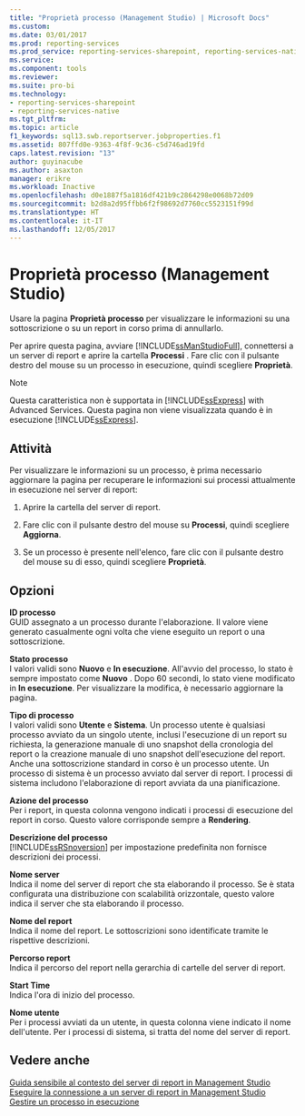 ```yaml
---
title: "Proprietà processo (Management Studio) | Microsoft Docs"
ms.custom: 
ms.date: 03/01/2017
ms.prod: reporting-services
ms.prod_service: reporting-services-sharepoint, reporting-services-native
ms.service: 
ms.component: tools
ms.reviewer: 
ms.suite: pro-bi
ms.technology:
- reporting-services-sharepoint
- reporting-services-native
ms.tgt_pltfrm: 
ms.topic: article
f1_keywords: sql13.swb.reportserver.jobproperties.f1
ms.assetid: 807ffd0e-9363-4f8f-9c36-c5d746ad19fd
caps.latest.revision: "13"
author: guyinacube
ms.author: asaxton
manager: erikre
ms.workload: Inactive
ms.openlocfilehash: d0e1887f5a1816df421b9c2864298e0068b72d09
ms.sourcegitcommit: b2d8a2d95ffbb6f2f98692d7760cc5523151f99d
ms.translationtype: HT
ms.contentlocale: it-IT
ms.lasthandoff: 12/05/2017
---
```

# <a name="job-properties-management-studio"></a>Proprietà processo (Management Studio)
  Usare la pagina **Proprietà processo** per visualizzare le informazioni su una sottoscrizione o su un report in corso prima di annullarlo.  
  
 Per aprire questa pagina, avviare [!INCLUDE[ssManStudioFull](../../includes/ssmanstudiofull-md.md)], connettersi a un server di report e aprire la cartella **Processi** . Fare clic con il pulsante destro del mouse su un processo in esecuzione, quindi scegliere **Proprietà**.  
  
> [!NOTE]  
>  Questa caratteristica non è supportata in [!INCLUDE[ssExpress](../../includes/ssexpress-md.md)] with Advanced Services. Questa pagina non viene visualizzata quando è in esecuzione [!INCLUDE[ssExpress](../../includes/ssexpress-md.md)].  
  
## <a name="tasks"></a>Attività  
 Per visualizzare le informazioni su un processo, è prima necessario aggiornare la pagina per recuperare le informazioni sui processi attualmente in esecuzione nel server di report:  
  
1.  Aprire la cartella del server di report.  
  
2.  Fare clic con il pulsante destro del mouse su **Processi**, quindi scegliere **Aggiorna**.  
  
3.  Se un processo è presente nell'elenco, fare clic con il pulsante destro del mouse su di esso, quindi scegliere **Proprietà**.  
  
## <a name="options"></a>Opzioni  
 **ID processo**  
 GUID assegnato a un processo durante l'elaborazione. Il valore viene generato casualmente ogni volta che viene eseguito un report o una sottoscrizione.  
  
 **Stato processo**  
 I valori validi sono **Nuovo** e **In esecuzione**. All'avvio del processo, lo stato è sempre impostato come **Nuovo** . Dopo 60 secondi, lo stato viene modificato in **In esecuzione**. Per visualizzare la modifica, è necessario aggiornare la pagina.  
  
 **Tipo di processo**  
 I valori validi sono **Utente** e **Sistema**. Un processo utente è qualsiasi processo avviato da un singolo utente, inclusi l'esecuzione di un report su richiesta, la generazione manuale di uno snapshot della cronologia del report o la creazione manuale di uno snapshot dell'esecuzione del report. Anche una sottoscrizione standard in corso è un processo utente. Un processo di sistema è un processo avviato dal server di report. I processi di sistema includono l'elaborazione di report avviata da una pianificazione.  
  
 **Azione del processo**  
 Per i report, in questa colonna vengono indicati i processi di esecuzione del report in corso. Questo valore corrisponde sempre a **Rendering**.  
  
 **Descrizione del processo**  
 [!INCLUDE[ssRSnoversion](../../includes/ssrsnoversion-md.md)] per impostazione predefinita non fornisce descrizioni dei processi.  
  
 **Nome server**  
 Indica il nome del server di report che sta elaborando il processo. Se è stata configurata una distribuzione con scalabilità orizzontale, questo valore indica il server che sta elaborando il processo.  
  
 **Nome del report**  
 Indica il nome del report. Le sottoscrizioni sono identificate tramite le rispettive descrizioni.  
  
 **Percorso report**  
 Indica il percorso del report nella gerarchia di cartelle del server di report.  
  
 **Start Time**  
 Indica l'ora di inizio del processo.  
  
 **Nome utente**  
 Per i processi avviati da un utente, in questa colonna viene indicato il nome dell'utente. Per i processi di sistema, si tratta del nome del server di report.  
  
## <a name="see-also"></a>Vedere anche  
 [Guida sensibile al contesto del server di report in Management Studio](../../reporting-services/tools/report-server-in-management-studio-f1-help.md)   
 [Eseguire la connessione a un server di report in Management Studio](../../reporting-services/tools/connect-to-a-report-server-in-management-studio.md)   
 [Gestire un processo in esecuzione](../../reporting-services/subscriptions/manage-a-running-process.md)  
  
  
